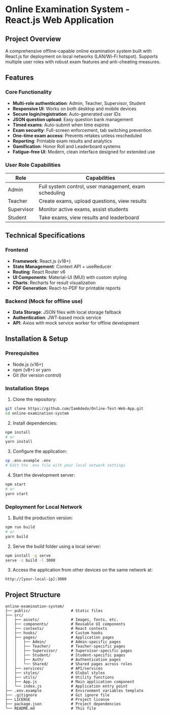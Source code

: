 
# Online Examination System - React.js Web Application

## Project Overview

A comprehensive offline-capable online examination system built with React.js for deployment on local networks (LAN/Wi-Fi hotspot). Supports multiple user roles with robust exam features and anti-cheating measures.

## Features

### Core Functionality
- **Multi-role authentication**: Admin, Teacher, Supervisor, Student
- **Responsive UI**: Works on both desktop and mobile devices
- **Secure login/registration**: Auto-generated user IDs
- **JSON question upload**: Easy question bank management
- **Timed exams**: Auto-submit when time expires
- **Exam security**: Full-screen enforcement, tab switching prevention
- **One-time exam access**: Prevents retakes unless rescheduled
- **Reporting**: Printable exam results and analytics
- **Gamification**: Honor Roll and Leaderboard systems
- **Fatigue-free UI**: Modern, clean interface designed for extended use

### User Role Capabilities

| Role        | Capabilities |
|-------------|--------------|
| Admin       | Full system control, user management, exam scheduling |
| Teacher     | Create exams, upload questions, view results |
| Supervisor  | Monitor active exams, assist students |
| Student     | Take exams, view results and leaderboard |

## Technical Specifications

### Frontend
- **Framework**: React.js (v18+)
- **State Management**: Context API + useReducer
- **Routing**: React Router v6
- **UI Components**: Material-UI (MUI) with custom styling
- **Charts**: Recharts for result visualization
- **PDF Generation**: React-to-PDF for printable reports

### Backend (Mock for offline use)
- **Data Storage**: JSON files with local storage fallback
- **Authentication**: JWT-based mock service
- **API**: Axios with mock service worker for offline development

## Installation & Setup

### Prerequisites
- Node.js (v16+)
- npm (v8+) or yarn
- Git (for version control)

### Installation Steps

1. Clone the repository:
```bash
git clone https://github.com/IamAdedo/Online-Test-Web-App.git
cd online-examination-system
```

2. Install dependencies:
```bash
npm install
# or
yarn install
```

3. Configure the application:
```bash
cp .env.example .env
# Edit the .env file with your local network settings
```

4. Start the development server:
```bash
npm start
# or
yarn start
```

### Deployment for Local Network

1. Build the production version:
```bash
npm run build
# or
yarn build
```

2. Serve the build folder using a local server:
```bash
npm install -g serve
serve -s build -l 3000
```

3. Access the application from other devices on the same network at:
```
http://[your-local-ip]:3000
```

## Project Structure

```
online-examination-system/
├── public/                  # Static files
├── src/
│   ├── assets/              # Images, fonts, etc.
│   ├── components/          # Reusable UI components
│   ├── contexts/            # React contexts
│   ├── hooks/               # Custom hooks
│   ├── pages/               # Application pages
│   │   ├── Admin/           # Admin-specific pages
│   │   ├── Teacher/         # Teacher-specific pages
│   │   ├── Supervisor/      # Supervisor-specific pages
│   │   ├── Student/         # Student-specific pages
│   │   ├── Auth/            # Authentication pages
│   │   └── Shared/          # Shared pages across roles
│   ├── services/            # API/services
│   ├── styles/              # Global styles
│   ├── utils/               # Utility functions
│   ├── App.js               # Main application component
│   └── index.js             # Application entry point
├── .env.example             # Environment variables template
├── .gitignore               # Git ignore file
├── LICENSE                  # Project license
├── package.json             # Project dependencies
└── README.md                # This file
```
